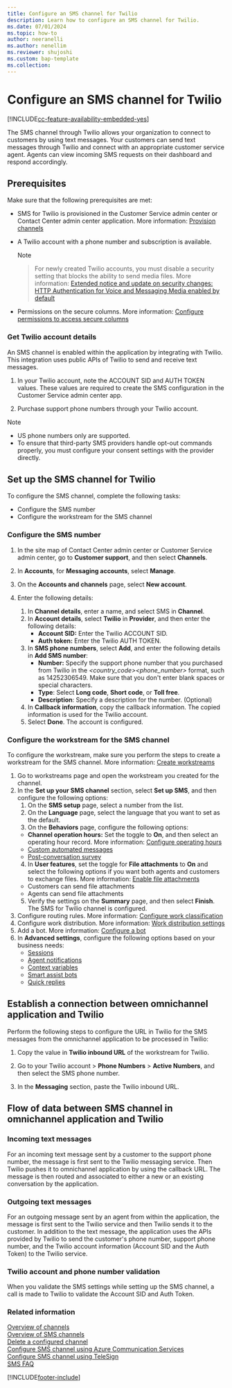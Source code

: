 ```yaml
---
title: Configure an SMS channel for Twilio
description: Learn how to configure an SMS channel for Twilio.
ms.date: 07/01/2024
ms.topic: how-to
author: neeranelli
ms.author: nenellim
ms.reviewer: shujoshi
ms.custom: bap-template
ms.collection:
---
```


# Configure an SMS channel for Twilio

[!INCLUDE[cc-feature-availability-embedded-yes](../../includes/cc-feature-availability-embedded-yes.md)]

The SMS channel through Twilio allows your organization to connect to customers by using text messages. Your customers can send text messages through Twilio and connect with an appropriate customer service agent. Agents can view incoming SMS requests on their dashboard and respond accordingly.

## Prerequisites

Make sure that the following prerequisites are met:

- SMS for Twilio is provisioned in the Customer Service admin center or Contact Center admin center application. More information: [Provision channels](../implement/omnichannel-provision-channels.md) 
 
- A Twilio account with a phone number and subscription is available.
    > [!NOTE]
    > > For newly created Twilio accounts, you must disable a security setting that blocks the ability to send media files. More information: [Extended notice and update on security changes: HTTP Authentication for Voice and Messaging Media enabled by default](https://go.microsoft.com/fwlink/p/?linkid=2248938)
- Permissions on the secure columns. More information: [Configure permissions to access secure columns](../implement/add-users-assign-roles.md#configure-permissions-to-access-secure-columns)

### Get Twilio account details

An SMS channel is enabled within the application by integrating with Twilio. This integration uses public APIs of Twilio to send and receive text messages.

1. In your Twilio account, note the ACCOUNT SID and AUTH TOKEN values. These values are required to create the SMS configuration in the Customer Service admin center app.

2. Purchase support phone numbers through your Twilio account.

> [!NOTE]
>
> - US phone numbers only are supported.
> - To ensure that third-party SMS providers handle opt-out commands properly, you must configure your consent settings with the provider directly.  

## Set up the SMS channel for Twilio

To configure the SMS channel, complete the following tasks:
- Configure the SMS number
- Configure the workstream for the SMS channel

### Configure the SMS number

1. In the site map of Contact Center admin center or Customer Service admin center, go to **Customer support**, and then select **Channels**.
    
1. In **Accounts**, for **Messaging accounts**, select **Manage**.

1. On the **Accounts and channels** page, select **New account**.

1. Enter the following details:
   1. In **Channel details**, enter a name, and select SMS in **Channel**.
   1. In **Account details**, select **Twilio** in **Provider**, and then enter the following details:
      - **Account SID:** Enter the Twilio ACCOUNT SID.
      - **Auth token:** Enter the Twilio AUTH TOKEN.
   1. In **SMS phone numbers**, select **Add**, and enter the following details in **Add SMS number**:
      - **Number:** Specify the support phone number that you purchased from Twilio in the *<country_code><phone_number>* format, such as 14252306549. Make sure that you don't enter blank spaces or special characters.
      - **Type**: Select **Long code**, **Short code**, or **Toll free**.
      - **Description**: Specify a description for the number. (Optional)
   1. In **Callback information**, copy the callback information. The copied information is used for the Twilio account.
   1. Select **Done**. The account is configured.

### Configure the workstream for the SMS channel

To configure the workstream, make sure you perform the steps to create a workstream for the SMS channel. More information: [Create workstreams](create-workstreams.md)

1. Go to workstreams page and open the workstream you created for the channel.
2. In the **Set up your SMS channel** section, select **Set up SMS**, and then configure the following options:
   1. On the **SMS setup** page, select a number from the list.
   2. On the **Language** page, select the language that you want to set as the default.
   3. On the **Behaviors** page, configure the following options:
     - **Channel operation hours:** Set the toggle to **On**, and then select an operating hour record. More information: [Configure operating hours](create-operating-hours.md)
     - [Custom automated messages](configure-automated-message.md)
     - [Post-conversation survey](configure-post-conversation-survey.md)
   4. In **User features**, set the toggle for **File attachments** to **On** and select the following options if you want both agents and customers to exchange files. More information: [Enable file attachments](enable-file-attachments.md)
     - Customers can send file attachments
     - Agents can send file attachments
   5. Verify the settings on the **Summary** page, and then select **Finish**. The SMS for Twilio channel is configured.
3. Configure routing rules. More information: [Configure work classification](configure-work-classification.md)
4. Configure work distribution. More information: [Work distribution settings](create-workstreams.md#configure-work-distribution)
5. Add a bot. More information: [Configure a bot](create-workstreams.md#add-a-bot-to-a-workstream)
6. In **Advanced settings**, configure the following options based on your business needs:
   - [Sessions](session-templates.md)
   - [Agent notifications](notification-templates.md#out-of-the-box-notification-templates)
   - [Context variables](manage-context-variables.md#add-context-variables)
   - [Smart assist bots](../develop/smart-assist-bot.md)
   - [Quick replies](create-quick-replies.md)

## Establish a connection between omnichannel application and Twilio


Perform the following steps to configure the URL in Twilio for the SMS messages from the omnichannel application to be processed in Twilio:

1. Copy the value in **Twilio inbound URL** of the workstream for Twilio.

2. Go to your Twilio account > **Phone Numbers** > **Active Numbers**, and then select the SMS phone number.

3. In the **Messaging** section, paste the Twilio inbound URL.

## Flow of data between SMS channel in omnichannel application and Twilio

### Incoming text messages

For an incoming text message sent by a customer to the support phone number, the message is first sent to the Twilio messaging service. Then Twilio pushes it to omnichannel application by using the callback URL. The message is then routed and associated to either a new or an existing conversation by the application.

### Outgoing text messages

For an outgoing message sent by an agent from within the application, the message is first sent to the Twilio service and then Twilio sends it to the customer. In addition to the text message, the application uses the APIs provided by Twilio to send the customer's phone number, support phone number, and the Twilio account information (Account SID and the Auth Token) to the Twilio service.

### Twilio account and phone number validation

When you validate the SMS settings while setting up the SMS channel, a call is made to Twilio to validate the Account SID and Auth Token.


### Related information

[Overview of channels](../use/channels.md)  
[Overview of SMS channels](../use/sms-channel-overview.md)  
[Delete a configured channel](delete-channel.md)  
[Configure SMS channel using Azure Communication Services](configure-sms-channel-acs.md)	
[Configure SMS channel using TeleSign](configure-sms-channel.md)	
[SMS FAQ](faqs.md#sms)  


[!INCLUDE[footer-include](../../includes/footer-banner.md)]
